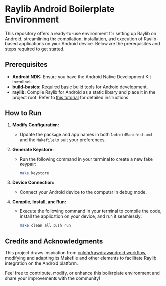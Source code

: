 # Raylib Android Boilerplate Environment

This repository offers a ready-to-use environment for setting up Raylib on Android, streamlining the compilation, installation, and execution of Raylib-based applications on your Android device. Below are the prerequisites and steps required to get started.

## Prerequisites
- **Android NDK:** Ensure you have the Android Native Development Kit installed.
- **build-basics:** Required basic build tools for Android development.
- **raylib:** Compile Raylib for Android as a static library and place it in the project root. Refer to [this tutorial](https://github.com/raysan5/raylib/wiki/Working-for-Android-(on-Linux)) for detailed instructions.

## How to Run
1. **Modify Configuration:**
   - Update the package and app names in both `AndroidManifest.xml` and the `Makefile` to suit your preferences.
   
2. **Generate Keystore:**
   - Run the following command in your terminal to create a new fake keypair:
     ```bash
     make keystore
     ```
   
3. **Device Connection:**
   - Connect your Android device to the computer in debug mode.

4. **Compile, Install, and Run:**
   - Execute the following command in your terminal to compile the code, install the application on your device, and run it seamlessly:
     ```bash
     make clean all push run
     ```

## Credits and Acknowledgments
This project draws inspiration from [cnlohr/rawdrawandroid workflow](https://github.com/cnlohr/rawdrawandroid), modifying and adapting its Makefile and other elements to facilitate Raylib integration on the Android platform.

Feel free to contribute, modify, or enhance this boilerplate environment and share your improvements with the community!
